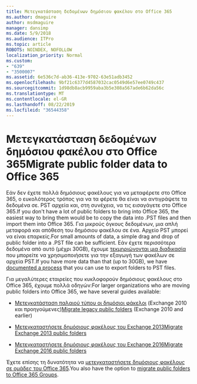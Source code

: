 ```yaml
---
title: Μετεγκατάσταση δεδομένων δημόσιου φακέλου στο Office 365
ms.author: dmaguire
author: msdmaguire
manager: dansimp
ms.date: 5/9/2018
ms.audience: ITPro
ms.topic: article
ROBOTS: NOINDEX, NOFOLLOW
localization_priority: Normal
ms.custom:
- "639"
- "3500007"
ms.assetid: 6e536c7d-ab36-413e-9702-63e51adb3452
ms.openlocfilehash: 9bf21c6377d4587032cac0549d6e57ee0749c437
ms.sourcegitcommit: 1d98db8acb9959aba3b5e308a567ade6b62da56c
ms.translationtype: MT
ms.contentlocale: el-GR
ms.lasthandoff: 08/22/2019
ms.locfileid: "36544358"
---
```

# <a name="migrate-public-folder-data-to-office-365"></a><span data-ttu-id="856a1-102">Μετεγκατάσταση δεδομένων δημόσιου φακέλου στο Office 365</span><span class="sxs-lookup"><span data-stu-id="856a1-102">Migrate public folder data to Office 365</span></span>

<span data-ttu-id="856a1-103">Εάν δεν έχετε πολλά δημόσιους φακέλους για να μεταφέρετε στο Office 365, ο ευκολότερος τρόπος για να τα φέρετε θα είναι να αντιγράψετε τα δεδομένα σε. PST αρχεία και, στη συνέχεια, να τις εισαγάγετε στο Office 365.</span><span class="sxs-lookup"><span data-stu-id="856a1-103">If you don't have a lot of public folders to bring into Office 365, the easiest way to bring them would be to copy the data into .PST files and then import them into Office 365.</span></span> <span data-ttu-id="856a1-104">Για μικρούς όγκους δεδομένων, μια απλή μεταφορά και απόθεση του δημόσιου φακέλου σε ένα. Αρχείο PST μπορεί να είναι επαρκείς.</span><span class="sxs-lookup"><span data-stu-id="856a1-104">For small amounts of data, a simple drag and drop of public folder into a .PST file can be sufficient.</span></span> <span data-ttu-id="856a1-105">Εάν έχετε περισσότερα δεδομένα από αυτό (μέχρι 30GB), έχουμε [τεκμηριώνονται μια διαδικασία](https://technet.microsoft.com/library/dn874017%28v=exchg.150%29.aspx) που μπορείτε να χρησιμοποιήσετε για την εξαγωγή των φακέλων σε αρχεία PST.</span><span class="sxs-lookup"><span data-stu-id="856a1-105">If you have more data than that (up to 30GB), we have [documented a process](https://technet.microsoft.com/library/dn874017%28v=exchg.150%29.aspx) that you can use to export folders to PST files.</span></span>
  
<span data-ttu-id="856a1-106">Για μεγαλύτερες εταιρείες που κυκλοφορούν δημόσιους φακέλους στο Office 365, έχουμε πολλά οδηγών:</span><span class="sxs-lookup"><span data-stu-id="856a1-106">For larger organizations who are moving public folders into Office 365, we have several guides available:</span></span>
  
- <span data-ttu-id="856a1-107">[Μετεγκατάσταση παλαιού τύπου οι δημόσιοι φάκελοι](https://technet.microsoft.com/library/dn874017%28v=exchg.150%29.aspx) (Exchange 2010 και προηγούμενες)</span><span class="sxs-lookup"><span data-stu-id="856a1-107">[Migrate legacy public folders](https://technet.microsoft.com/library/dn874017%28v=exchg.150%29.aspx) (Exchange 2010 and earlier)</span></span>

- [<span data-ttu-id="856a1-108">Μετεγκαταστήσετε δημόσιους φακέλους του Exchange 2013</span><span class="sxs-lookup"><span data-stu-id="856a1-108">Migrate Exchange 2013 public folders</span></span>](https://technet.microsoft.com/library/mt798260%28v=exchg.150%29.aspx)

- [<span data-ttu-id="856a1-109">Μετεγκαταστήσετε δημόσιους φακέλους του Exchange 2016</span><span class="sxs-lookup"><span data-stu-id="856a1-109">Migrate Exchange 2016 public folders</span></span>](https://technet.microsoft.com/library/mt798260%28v=exchg.160%29.aspx)

<span data-ttu-id="856a1-110">Έχετε επίσης τη δυνατότητα να [μετεγκαταστήσετε δημόσιους φακέλους σε ομάδες του Office 365](https://technet.microsoft.com/library/mt843872%28v=exchg.150%29.aspx).</span><span class="sxs-lookup"><span data-stu-id="856a1-110">You also have the option to [migrate public folders to Office 365 Groups](https://technet.microsoft.com/library/mt843872%28v=exchg.150%29.aspx).</span></span>
  